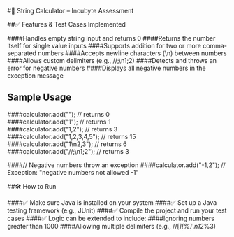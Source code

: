 #📘 String Calculator – Incubyte Assessment

##✅ Features & Test Cases Implemented

 ####Handles empty string input and returns 0
 ####Returns the number itself for single value inputs
 ####Supports addition for two or more comma-separated numbers
 ####Accepts newline characters (\n) between numbers
 ####Allows custom delimiters (e.g., //;\n1;2)
 ####Detects and throws an error for negative numbers
 ####Displays all negative numbers in the exception message
 
## Sample Usage

####calculator.add("");            // returns 0  
####calculator.add("1");           // returns 1  
####calculator.add("1,2");         // returns 3  
####calculator.add("1,2,3,4,5");   // returns 15  
####calculator.add("1\n2,3");      // returns 6  
####calculator.add("//;\n1;2");    // returns 3  

####// Negative numbers throw an exception
####calculator.add("-1,2");        // Exception: "negative numbers not allowed -1"

##🛠 How to Run

####✅ Make sure Java is installed on your system
####✅ Set up a Java testing framework (e.g., JUnit)
####✅ Compile the project and run your test cases
####✅ Logic can be extended to include:
####Ignoring numbers greater than 1000
####Allowing multiple delimiters (e.g., //[*][%]\n1*2%3)
